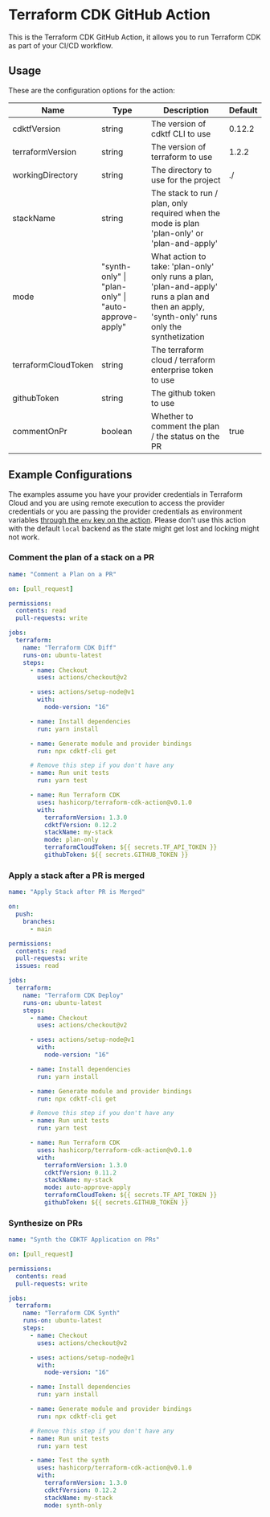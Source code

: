 # Terraform CDK GitHub Action

This is the Terraform CDK GitHub Action, it allows you to run Terraform CDK as part of your CI/CD workflow.

## Usage

These are the configuration options for the action:

| **Name**            | **Type**                                            | **Description**                                                                                                                              | **Default** |
| ------------------- | --------------------------------------------------- | -------------------------------------------------------------------------------------------------------------------------------------------- | ----------- |
| cdktfVersion        | string                                              | The version of cdktf CLI to use                                                                                                              | 0.12.2      |
| terraformVersion    | string                                              | The version of terraform to use                                                                                                              | 1.2.2       |
| workingDirectory    | string                                              | The directory to use for the project                                                                                                         | ./          |
| stackName           | string                                              | The stack to run / plan, only required when the mode is plan 'plan-only' or 'plan-and-apply'                                                 | <optional>  |
| mode                | "synth-only" \| "plan-only" \| "auto-approve-apply" | What action to take: 'plan-only' only runs a plan, 'plan-and-apply' runs a plan and then an apply, 'synth-only' runs only the synthetization | <required>  |
| terraformCloudToken | string                                              | The terraform cloud / terraform enterprise token to use                                                                                      | <optional>  |
| githubToken         | string                                              | The github token to use                                                                                                                      | <optional>  |
| commentOnPr         | boolean                                             | Whether to comment the plan / the status on the PR                                                                                           | true        |

## Example Configurations

The examples assume you have your provider credentials in Terraform Cloud and you are using remote execution to access the provider credentials or you are passing the provider credentials as environment variables [through the `env` key on the action](https://github.com/Azure/actions-workflow-samples/blob/master/assets/create-secrets-for-GitHub-workflows.md#consume-secrets-in-your-workflow). Please don't use this action with the default `local` backend as the state might get lost and locking might not work.

### Comment the plan of a stack on a PR

```yml
name: "Comment a Plan on a PR"

on: [pull_request]

permissions:
  contents: read
  pull-requests: write

jobs:
  terraform:
    name: "Terraform CDK Diff"
    runs-on: ubuntu-latest
    steps:
      - name: Checkout
        uses: actions/checkout@v2

      - uses: actions/setup-node@v1
        with:
          node-version: "16"

      - name: Install dependencies
        run: yarn install

      - name: Generate module and provider bindings
        run: npx cdktf-cli get

      # Remove this step if you don't have any
      - name: Run unit tests
        run: yarn test

      - name: Run Terraform CDK
        uses: hashicorp/terraform-cdk-action@v0.1.0
        with:
          terraformVersion: 1.3.0
          cdktfVersion: 0.12.2
          stackName: my-stack
          mode: plan-only
          terraformCloudToken: ${{ secrets.TF_API_TOKEN }}
          githubToken: ${{ secrets.GITHUB_TOKEN }}
```

### Apply a stack after a PR is merged

```yml
name: "Apply Stack after PR is Merged"

on:
  push:
    branches:
      - main

permissions:
  contents: read
  pull-requests: write
  issues: read

jobs:
  terraform:
    name: "Terraform CDK Deploy"
    runs-on: ubuntu-latest
    steps:
      - name: Checkout
        uses: actions/checkout@v2

      - uses: actions/setup-node@v1
        with:
          node-version: "16"

      - name: Install dependencies
        run: yarn install

      - name: Generate module and provider bindings
        run: npx cdktf-cli get

      # Remove this step if you don't have any
      - name: Run unit tests
        run: yarn test

      - name: Run Terraform CDK
        uses: hashicorp/terraform-cdk-action@v0.1.0
        with:
          terraformVersion: 1.3.0
          cdktfVersion: 0.11.2
          stackName: my-stack
          mode: auto-approve-apply
          terraformCloudToken: ${{ secrets.TF_API_TOKEN }}
          githubToken: ${{ secrets.GITHUB_TOKEN }}
```

### Synthesize on PRs

```yml
name: "Synth the CDKTF Application on PRs"

on: [pull_request]

permissions:
  contents: read
  pull-requests: write

jobs:
  terraform:
    name: "Terraform CDK Synth"
    runs-on: ubuntu-latest
    steps:
      - name: Checkout
        uses: actions/checkout@v2

      - uses: actions/setup-node@v1
        with:
          node-version: "16"

      - name: Install dependencies
        run: yarn install

      - name: Generate module and provider bindings
        run: npx cdktf-cli get

      # Remove this step if you don't have any
      - name: Run unit tests
        run: yarn test

      - name: Test the synth
        uses: hashicorp/terraform-cdk-action@v0.1.0
        with:
          terraformVersion: 1.3.0
          cdktfVersion: 0.12.2
          stackName: my-stack
          mode: synth-only
```
